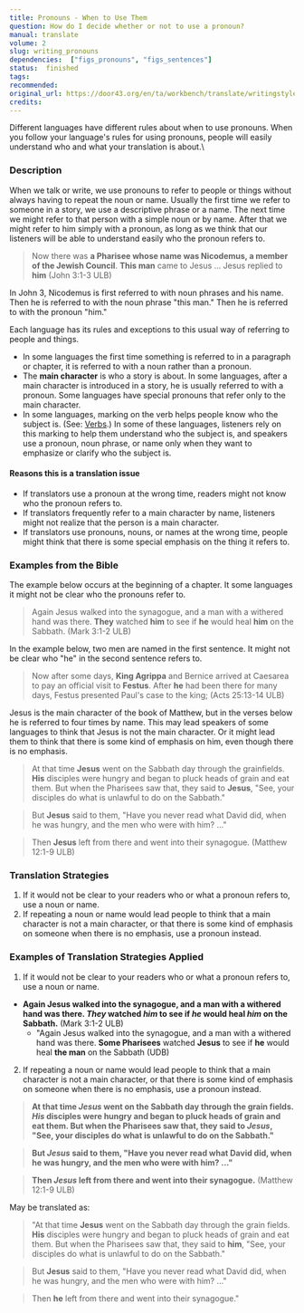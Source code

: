 ```yaml
---
title: Pronouns - When to Use Them
question: How do I decide whether or not to use a pronoun?
manual: translate
volume: 2
slug: writing_pronouns
dependencies:  ["figs_pronouns", "figs_sentences"]
status:  finished
tags: 
recommended: 
original_url: https://door43.org/en/ta/workbench/translate/writingstyles_pronoun
credits: 
---
```


Different languages have different rules about when to use pronouns. When you follow your language's rules for using pronouns, people will easily understand who and what your translation is about.\\  

### Description

When we talk or write, we use pronouns to refer to people or things without always having to repeat the noun or name. Usually the first time we refer to someone in a story, we use a descriptive phrase or a name. The next time we might refer to that person with a simple noun or by name. After that we might refer to him simply with a pronoun, as long as we think that our listeners will be able to understand easily who the pronoun refers to.

> Now there was __a Pharisee whose name was Nicodemus, a member of the Jewish Council__. __This man__ came to Jesus … Jesus replied to __him__ (John 3:1-3 ULB)


In John 3, Nicodemus is first referred to with noun phrases and his name. Then he is referred to with the noun phrase "this man." Then he is referred to with the pronoun "him."

Each language has its rules and exceptions to this usual way of referring to people and things. 

* In some languages the first time something is referred to in a paragraph or chapter, it is referred to with a noun rather than a pronoun.
* The **main character** is who a story is about. In some languages, after a main character is introduced in a story, he is usually referred to with a pronoun. Some languages have special pronouns that refer only to the main character.
* In some languages, marking on the verb helps people know who the subject is. (See: [Verbs](figs_verbs.md).) In some of these languages, listeners rely on this marking to help them understand who the subject is, and speakers use a pronoun, noun phrase, or name only when they want to emphasize or clarify who the subject is. 

#### Reasons this is a translation issue  

  * If translators use a pronoun at the wrong time, readers might not know who the pronoun refers to. 
  * If translators frequently refer to a main character by name, listeners might not realize that the person is a main character.
  * If translators use pronouns, nouns, or names at the wrong time, people might think that there is some special emphasis on the thing it refers to.

### Examples from the Bible 

The example below occurs at the beginning of a chapter. It some languages it might not be clear who the pronouns refer to.
> Again Jesus walked into the synagogue, and a man with a withered hand was there. __They__ watched __him__ to see if __he__ would heal __him__ on the Sabbath. (Mark 3:1-2 ULB)


In the example below, two men are named in the first sentence. It might not be clear who "he" in the second sentence refers to.
> Now after some days, __King Agrippa__ and Bernice arrived at Caesarea to pay an official visit to __Festus__. After __he__ had been there for many days, Festus presented Paul's case to the king;  (Acts 25:13-14 ULB)


Jesus is the main character of the book of Matthew, but in the verses below he is referred to four times by name. This may lead speakers of some languages to think that Jesus is not the main character. Or it might lead them to think that there is some kind of emphasis on him, even though there is no emphasis.

> At that time __Jesus__ went on the Sabbath day through the grainfields. __His__ disciples were hungry and began to pluck heads of grain and eat them. But when the Pharisees saw that, they said to __Jesus__, "See, your disciples do what is unlawful to do on the Sabbath."

>But __Jesus__ said to them, "Have you never read what David did, when he was hungry, and the men who were with him? ..." 

>Then __Jesus__ left from there and went into their synagogue. (Matthew 12:1-9 ULB) 


### Translation Strategies 

1. If it would not be clear to your readers who or what a pronoun refers to, use a noun or name. 
1. If repeating a noun or name would lead people to think that a main character is not a main character, or that there is some kind of emphasis on someone when there is no emphasis, use a pronoun instead.

### Examples of Translation Strategies Applied 

1. If it would not be clear to your readers who or what a pronoun refers to, use a noun or name.

  * **Again Jesus walked into the synagogue, and a man with a withered hand was there.  _They_ watched _him_ to see if _he_ would heal _him_ on the Sabbath.** (Mark 3:1-2 ULB) 
      * "Again Jesus walked into the synagogue, and a man with a withered hand was there. __Some Pharisees__ watched __Jesus__ to see if __he__ would heal __the man__ on the Sabbath (UDB)

2. If repeating a noun or name would lead people to think that a main character is not a main character, or that there is some kind of emphasis on someone when there is no emphasis, use a pronoun instead.

> **At that time _Jesus_ went on the Sabbath day through the grain fields. _His_ disciples were hungry and began to pluck heads of grain and eat them. But when the Pharisees saw that, they said to _Jesus_, "See, your disciples do what is unlawful to do on the Sabbath."**

>**But _Jesus_ said to them, "Have you never read what David did, when he was hungry, and the men who were with him? ..."** 

>**Then _Jesus_ left from there and went into their synagogue.** (Matthew 12:1-9 ULB) 

May be translated as:

>"At that time __Jesus__ went on the Sabbath day through the grain fields. __His__ disciples were hungry and began to pluck heads of grain and eat them. But when the Pharisees saw that, they said to __him__, "See, your disciples do what is unlawful to do on the Sabbath."

>But __Jesus__ said to them, "Have you never read what David did, when he was hungry, and the men who were with him? ..." 

>Then __he__ left from there and went into their synagogue." 
